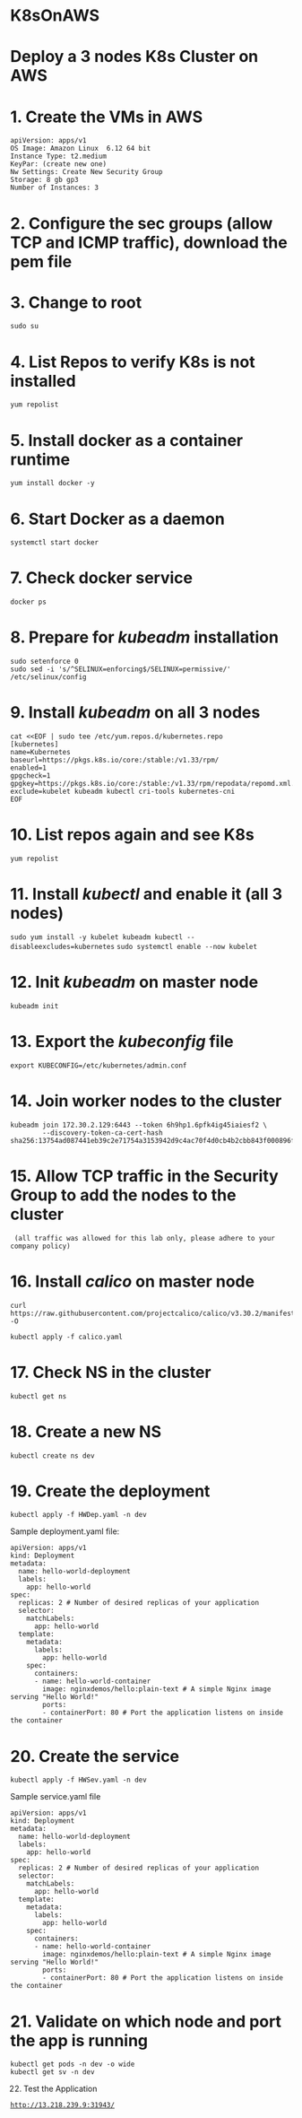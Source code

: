 # K8sOnAWS
# Deploy a 3 nodes K8s Cluster on AWS

# 1. Create the VMs in AWS



    apiVersion: apps/v1
    OS Image: Amazon Linux  6.12 64 bit
    Instance Type: t2.medium
    KeyPar: (create new one)
    Nw Settings: Create New Security Group 
    Storage: 8 gb gp3
    Number of Instances: 3


    
# 2. Configure the sec groups (allow TCP and ICMP traffic), download the pem file
# 3. Change to root

`sudo su`

# 4. List Repos to verify K8s is not installed 

`yum repolist`

# 5. Install docker as a container runtime

`yum install docker -y`

# 6. Start Docker as a daemon

`systemctl start docker`

# 7. Check docker service

`docker ps`

# 8. Prepare for ***kubeadm*** installation

    

    sudo setenforce 0
    sudo sed -i 's/^SELINUX=enforcing$/SELINUX=permissive/' /etc/selinux/config

    
# 9. Install ***kubeadm*** on all 3 nodes

    

    cat <<EOF | sudo tee /etc/yum.repos.d/kubernetes.repo
    [kubernetes]
    name=Kubernetes
    baseurl=https://pkgs.k8s.io/core:/stable:/v1.33/rpm/
    enabled=1
    gpgcheck=1
    gpgkey=https://pkgs.k8s.io/core:/stable:/v1.33/rpm/repodata/repomd.xml.key
    exclude=kubelet kubeadm kubectl cri-tools kubernetes-cni
    EOF

    
# 10. List repos again and see K8s

`yum repolist`

# 11. Install ***kubectl*** and enable it (all 3 nodes)

`sudo yum install -y kubelet kubeadm kubectl --disableexcludes=kubernetes`
`sudo systemctl enable --now kubelet`

# 12. Init ***kubeadm*** on **master** node 

`kubeadm init`

# 13. Export the ***kubeconfig*** file

`export KUBECONFIG=/etc/kubernetes/admin.conf`

# 14. Join worker nodes to the cluster

    

    kubeadm join 172.30.2.129:6443 --token 6h9hp1.6pfk4ig45iaiesf2 \
            --discovery-token-ca-cert-hash sha256:13754ad087441eb39c2e71754a3153942d9c4ac70f4d0cb4b2cbb843f000896f
           

    
# 15. Allow TCP traffic in the Security Group to add the nodes to the cluster

     (all traffic was allowed for this lab only, please adhere to your company policy)
    
# 16. Install ***calico*** on master node

    

    curl https://raw.githubusercontent.com/projectcalico/calico/v3.30.2/manifests/calico.yaml -O
    
    kubectl apply -f calico.yaml

    
# 17. Check NS in the cluster

`kubectl get ns`

# 18. Create a new NS

`kubectl create ns dev`

# 19. Create the deployment

`kubectl apply -f HWDep.yaml -n dev`


Sample deployment.yaml file:

    apiVersion: apps/v1
    kind: Deployment
    metadata:
      name: hello-world-deployment
      labels:
        app: hello-world
    spec:
      replicas: 2 # Number of desired replicas of your application
      selector:
        matchLabels:
          app: hello-world
      template:
        metadata:
          labels:
            app: hello-world
        spec:
          containers:
          - name: hello-world-container
            image: nginxdemos/hello:plain-text # A simple Nginx image serving "Hello World!"
            ports:
            - containerPort: 80 # Port the application listens on inside the container
           

    
# 20. Create the service

`kubectl apply -f HWSev.yaml -n dev`

Sample service.yaml file
    
    apiVersion: apps/v1
    kind: Deployment
    metadata:
      name: hello-world-deployment
      labels:
        app: hello-world
    spec:
      replicas: 2 # Number of desired replicas of your application
      selector:
        matchLabels:
          app: hello-world
      template:
        metadata:
          labels:
            app: hello-world
        spec:
          containers:
          - name: hello-world-container
            image: nginxdemos/hello:plain-text # A simple Nginx image serving "Hello World!"
            ports:
            - containerPort: 80 # Port the application listens on inside the container
    
# 21. Validate on which node and port the app is running
    
    

    kubectl get pods -n dev -o wide
    kubectl get sv -n dev

    

    
22. Test the Application

[`http://13.218.239.9:31943/`](http://13.218.239.9:31943/)
